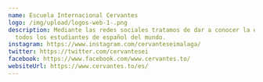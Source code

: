 ```yaml
---
name: Escuela Internacional Cervantes
logo: /img/upload/logos-web-1-.png
description: Mediante las redes sociales tratamos de dar a conocer la escuela a
  todos los estudiantes de español del mundo.
instagram: https://www.instagram.com/cervanteseimalaga/
twitter: https://twitter.com/cervantesei
facebook: https://www.facebook.com/www.cervantes.to/
websiteUrl: https://www.cervantes.to/es/
---
```

